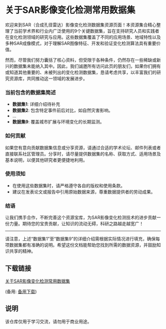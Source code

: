 # 关于SAR影像变化检测常用数据集

欢迎来到SAR（合成孔径雷达）影像变化检测数据集资源页面！本资源集合精心整理了当前学术界和行业内广泛使用的9个关键数据集，旨在支持研究人员和实践者在变化检测领域的研究与应用。这些数据集覆盖了不同的应用场景、地域特性以及多种SAR成像模式，对于理解SAR图像特征、开发和验证变化检测算法具有重要价值。

然而，尽管我们努力囊括了核心资料，但受限于各种条件，仍然存在一些稀缺或新兴的数据集未能纳入其中。因此，我们诚邀所有访问此页的朋友们，如果你们拥有或知道其他重要的、未被列出的变化检测数据集，恳请考虑共享，以丰富我们的研究资源库，共同推动这一领域的发展进步。

### 当前包含的数据集简述
- **数据集1**: 详细介绍待补充
- **数据集2**: 包含特定事件前后对比，如自然灾害影响。
- ...
- **数据集9**: 覆盖城市扩展与环境变化的长期监测。

### 如何贡献
如果您有意向贡献数据集信息或分享资源，请通过合适的学术论坛、邮件列表或者直接联系社区管理员。分享时，请尽量提供数据集的名称、获取方式、适用场景及基本说明，以便其他研究者更便捷地利用。

### 使用须知
- 在使用这些数据集时，请严格遵守各自的版权和使用条款。
- 建议在发表论文或报告中引用原始数据来源，尊重数据提供者的劳动成果。

### 结语
让我们携手合作，不断完善这个资源宝库，为SAR影像变化检测技术的进步贡献一份力量。期待您的宝贵贡献，让知识的流动无碍，科研之路越走越宽广！

---

请注意，上述“数据集1”至“数据集9”的详细介绍需根据实际情况进行填充，确保每项数据集都有准确的说明。希望这份文档能帮助您找到所需的数据资源，并鼓励知识共享的精神。

## 下载链接
[关于SAR影像变化检测常用数据集](https://pan.quark.cn/s/1614cc651829) 

(备用: [备用下载](https://pan.baidu.com/s/1DQlelRz5Puro3bu_fPBGvg?pwd=1234))

## 说明

该仓库仅用于学习交流，请勿用于商业用途。
